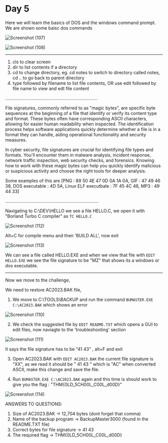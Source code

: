 # Day 5
Here we will learn the basics of DOS and the windows command prompt. We are shown some baisc dos commands

![Screenshot (107)](https://github.com/nAYANko/TryHackMe-AoC/assets/147973815/e92722d2-d4ab-4e37-979a-f51848acffaf)

![Screenshot (108)](https://github.com/nAYANko/TryHackMe-AoC/assets/147973815/490e4ee6-965c-4b32-9e80-ceee10dbc7d2)

********
1. cls to clear screen
2. dir to list contents if a directory
3. cd to change directory, eg. cd notes to switch to directory called notes, cd .. to go back to parent directory
4. type followed by filename to list file contents, OR use edit followed by file name to view and edt file content

.........................................................................

File signatures, commonly referred to as "magic bytes", are specific byte sequences at the beginning of a file that identify or verify its content type and format. These bytes often have corresponding ASCII characters, allowing for easier human readability when inspected. The identification process helps software applications quickly determine whether a file is in a format they can handle, aiding operational functionality and security measures.

In cyber security, file signatures are crucial for identifying file types and formats. You'll encounter them in malware analysis, incident response, network traffic inspection, web security checks, and forensics. Knowing how to work with these magic bytes can help you quickly identify malicious or suspicious activity and choose the right tools for deeper analysis.

Some examples of this are [PNG : 89 50 4E 47 0D 0A 1A 0A, GIF : 47 49 46 38, DOS executable : 4D 5A, Linux ELF executbale : 7F 45 4C 46, MP3 : 49 44 33]

..........................................................................

Navigating to C:\DEV\HELLO we see a file HELLO.C, we open it with "Borland Turbo C compiler" as `TC HELLO.C`

![Screenshot (112)](https://github.com/nAYANko/TryHackMe-AoC/assets/147973815/bc423543-0f06-405f-9651-8b8b85552d9b)

Alt+C for compile menu and then 'BUILD ALL', now exit

![Screenshot (113)](https://github.com/nAYANko/TryHackMe-AoC/assets/147973815/8fcdda85-cd2b-431b-9565-26a2b566986a)

We can see a file called HELLO.EXE and when we view that file with `EDIT HELLO.EXE`  we see the file signature to be "MZ" that shows its a windows or dos executable.


********

Now we move to the challenge,

We need to restore AC2023.BAK file,

1. We move to C:\TOOLS\BACKUP and run the command `BUMASTER.EXE C:\AC2023.BAK` which shows an error

![Screenshot (110)](https://github.com/nAYANko/TryHackMe-AoC/assets/147973815/6e4c9ff8-4a95-4f3e-9ec9-36b0dd467bbb)

2.  We check the suggested file by `EDIT README.TXT` which opens a GUI to edit files, now naviagte to the 'troubleshooting' section

![Screenshot (111)](https://github.com/nAYANko/TryHackMe-AoC/assets/147973815/31573c62-7f2c-4636-9d50-7c4e7ece25dc)

It says the file signature has to be "41 43" , alt+F and exit

3. Open AC2023.BAK with `EDIT AC2023.BAK` the current file signature is "XX", as we read it should be " 41 43 " which is "AC" when converted ASCII, make this change and save the file.


4. Run `BUMASTER.EXE C:\AC2023.BAK` again and this time is should work to give you the flag : "THM{0LD_5CH00L_C00L_d00D}"

![Screenshot (114)](https://github.com/nAYANko/TryHackMe-AoC/assets/147973815/62a572f9-f164-4e1c-9464-4b3dff9cac88)


ANSWERS TO QUESTIONS:
1. Size of AC2023.BAK -> 12,704 bytes  (dont forget that comma)
2. Name of the backup program -> BackupMaster3000    (found in the README.TXT file)
3. Correct bytes for file signature -> 41 43
4. The required flag -> THM{0LD_5CH00L_C00L_d00D}

